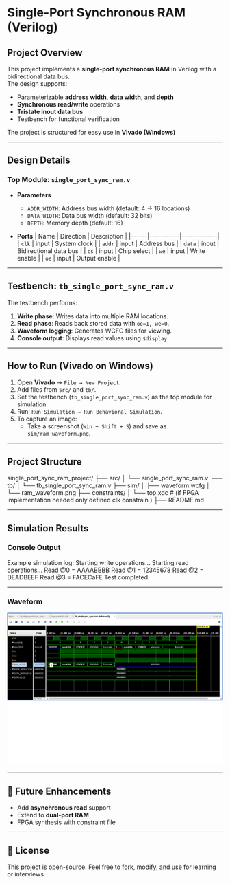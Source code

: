 # Single-Port Synchronous RAM (Verilog)

## Project Overview
This project implements a **single-port synchronous RAM** in Verilog with a bidirectional data bus.  
The design supports:
- Parameterizable **address width**, **data width**, and **depth**
- **Synchronous read/write** operations
- **Tristate inout data bus**
- Testbench for functional verification

The project is structured for easy use in **Vivado (Windows)** 

---

##  Design Details

### Top Module: `single_port_sync_ram.v`
- **Parameters**
  - `ADDR_WIDTH`: Address bus width (default: 4 → 16 locations)
  - `DATA_WIDTH`: Data bus width (default: 32 bits)
  - `DEPTH`: Memory depth (default: 16)

- **Ports**
  | Name | Direction | Description |
  |------|-----------|-------------|
  | `clk`  | input  | System clock |
  | `addr` | input  | Address bus |
  | `data` | inout  | Bidirectional data bus |
  | `cs`   | input  | Chip select |
  | `we`   | input  | Write enable |
  | `oe`   | input  | Output enable |

---

##  Testbench: `tb_single_port_sync_ram.v`
The testbench performs:
1. **Write phase**: Writes data into multiple RAM locations.  
2. **Read phase**: Reads back stored data with `oe=1, we=0`.  
3. **Waveform logging**: Generates WCFG files for viewing.  
4. **Console output**: Displays read values using `$display`.

---

##  How to Run (Vivado on Windows)

1. Open **Vivado** → `File → New Project`.  
2. Add files from `src/` and `tb/`.  
3. Set the testbench (`tb_single_port_sync_ram.v`) as the top module for simulation.  
4. Run: `Run Simulation → Run Behavioral Simulation`.    
5. To capture an image:  
   - Take a screenshot (`Win + Shift + S`) and save as `sim/ram_waveform.png`.

---

##  Project Structure
single_port_sync_ram_project/
├── src/
│ └── single_port_sync_ram.v
├── tb/
│ └── tb_single_port_sync_ram.v
├── sim/
│ ├── waveform.wcfg
│ └── ram_waveform.png
├── constraints/
│ └── top.xdc # (if FPGA implementation needed only defined clk constrain )
├── README.md

---

##  Simulation Results
### Console Output
Example simulation log:
Starting write operations...
Starting read operations...
Read @0 = AAAABBBB
Read @1 = 12345678
Read @2 = DEADBEEF
Read @3 = FACECaFE
Test completed.

---

### Waveform
![RAM Waveform](single_port_sync_ram%20/4.sim/single_port_sync_ram.png)

---

## 🚀 Future Enhancements
- Add **asynchronous read** support  
- Extend to **dual-port RAM**  
- FPGA synthesis with constraint file  

---

## 📜 License
This project is open-source. Feel free to fork, modify, and use for learning or interviews.
